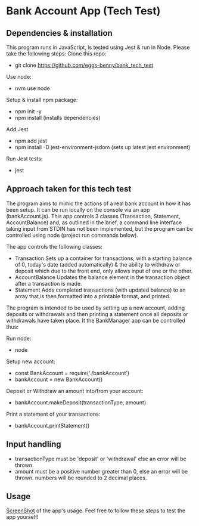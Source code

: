 # Bank Account App (Tech Test)

## Dependencies & installation
This program runs in JavaScript, is tested using Jest & run in Node.
Please take the following steps:
Clone this repo: 
- git clone https://github.com/eggs-benny/bank_tech_test

Use node:
- nvm use node 

Setup & install npm package:
- npm init -y
- npm install (installs dependencies)

Add Jest 
- npm add jest
- npm install -D jest-environment-jsdom (sets up latest jest environment)

Run Jest tests:
- jest

## Approach taken for this tech test

The program aims to mimic the actions of a real bank account in how it has been setup. It can be run locally on the console via an app (bankAccount.js). This app controls 3 classes (Transaction, Statement, AccountBalance) and, as outlined in the brief, a command line interface taking input from STDIN has not been implemented, but the program can be controlled using node (project run commands below).

The app controls the following classes:
- Transaction
Sets up a container for transactions, with a starting balance of 0, today's date (added automatically) & the ability to withdraw or deposit which due to the front end, only allows input of one or the other.
- AccountBalance
Updates the balance element in the transaction object after a transaction is made.
- Statement
Adds completed transactions (with updated balance) to an array that is then formatted into a printable format, and printed.


The program is intended to be used by setting up a new account, adding deposits or withdrawals and then printing a statement once all deposits or withdrawals have taken place.
It the BankManager app can be controlled thus:

Run node:
- node

Setup new account:
- const BankAccount = require('./bankAccount')
- bankAccount = new BankAccount()

Deposit or Withdraw an amount into/from your account:
- bankAccount.makeDeposit(transactionType, amount)

Print a statement of your transactions:
- bankAccount.printStatement()

## Input handling
- transactionType
must be 'deposit' or 'withdrawal' else an error will be thrown.
- amount
must be a positive number greater than 0, else an error will be thrown.
numbers will be rounded to 2 decimal places.

## Usage
[ScreenShot](./appDisplay.png) of the app's usage.
Feel free to follow these steps to test the app yourself!
